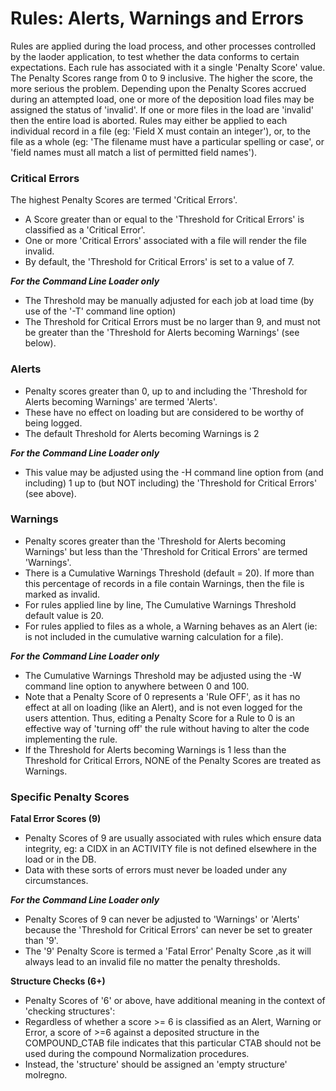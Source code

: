 # Rules: Alerts, Warnings and Errors

Rules are applied during the load process, and other processes controlled by the laoder application, to test whether the data conforms to certain expectations. Each rule has associated with it a single 'Penalty Score' value. The Penalty Scores range from 0 to 9 inclusive. The higher the score, the more serious the problem. Depending upon the Penalty Scores accrued during an attempted load, one or more of the deposition load files may be assigned the status of 'invalid'. If one or more files in the load are 'invalid' then the entire load is aborted. Rules may either be applied to each individual record in a file \(eg: 'Field X must contain an integer'\), or, to the file as a whole \(eg: 'The filename must have a particular spelling or case', or 'field names must all match a list of permitted field names'\).

### Critical Errors

The highest Penalty Scores are termed 'Critical Errors'. 

* A Score greater than or equal to the 'Threshold for Critical Errors' is classified as a 'Critical Error'. 
* One or more  'Critical Errors' associated with a file will render the file invalid.
*  By default, the 'Threshold for Critical Errors' is set to a value of 7.

_**For the Command Line Loader only**_

* The Threshold may be manually adjusted for each job at load time \(by use of the '-T' command line option\)
* The Threshold for Critical Errors must be no larger than 9, and must not be greater than the 'Threshold for Alerts becoming Warnings' \(see below\).

### Alerts

* Penalty scores greater than 0, up to and including the 'Threshold for Alerts becoming Warnings' are termed 'Alerts'.
* These have no effect on loading but are considered to be worthy of being logged. 
* The default Threshold for Alerts becoming Warnings is 2

_**For the Command Line Loader only**_

* This value may be adjusted using the -H command line option from \(and including\) 1 up to \(but NOT including\) the 'Threshold for Critical Errors' \(see above\).

### Warnings

* Penalty scores greater than the 'Threshold for Alerts becoming Warnings' but less than the 'Threshold for Critical Errors' are termed 'Warnings'. 
* There is a Cumulative Warnings Threshold \(default = 20\). If more than this percentage of records in a file contain Warnings, then the file is marked as invalid. 
* For rules applied line by line, The Cumulative Warnings Threshold default value is 20. 
* For rules applied to files as a whole, a Warning behaves as an Alert \(ie: is not included in the cumulative warning calculation for a file\). 

_**For the Command Line Loader only**_

* The Cumulative Warnings Threshold may be adjusted using the -W command line option to anywhere between 0 and 100. 
* Note that a Penalty Score of 0 represents a 'Rule OFF', as it has no effect at all on loading \(like an Alert\), and is not even logged for the users attention. Thus, editing a Penalty Score for a Rule to 0 is an effective way of 'turning off' the rule without having to alter the code implementing the rule.
* If the Threshold for Alerts becoming Warnings is 1 less than the Threshold for Critical Errors, NONE of the Penalty Scores are treated as Warnings.

### Specific Penalty Scores

**Fatal Error Scores \(9\)**

* Penalty Scores of 9 are usually associated with rules which ensure data integrity, eg: a CIDX in an ACTIVITY file is not defined elsewhere in the load or in the DB.
* Data with these sorts of errors must never be loaded under any circumstances. 

_**For the Command Line Loader only**_

* Penalty Scores of 9 can never be adjusted to 'Warnings' or 'Alerts' because the 'Threshold for Critical Errors' can never be set to greater than '9'. 
* The '9' Penalty Score is termed a 'Fatal Error' Penalty Score ,as it will always lead to an invalid file no matter the penalty thresholds.

**Structure Checks \(6+\)**

* Penalty Scores of '6' or above, have additional meaning in the context of 'checking structures': 
* Regardless of whether a score &gt;= 6 is classified as an Alert, Warning or Error, a score of &gt;=6 against a deposited structure in the COMPOUND\_CTAB file indicates that this particular CTAB should not be used during the compound Normalization procedures.
* Instead, the 'structure' should be assigned an 'empty structure' molregno.

